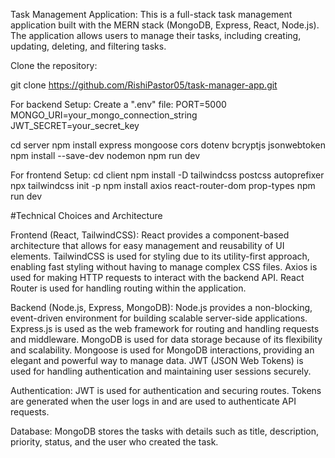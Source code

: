 Task Management Application:
This is a full-stack task management application built with the MERN stack (MongoDB, Express, React, Node.js). The application allows users to manage their tasks, including creating, updating, deleting, and filtering tasks.



Clone the repository:

git clone https://github.com/RishiPastor05/task-manager-app.git

For backend Setup:
Create a ".env" file:
PORT=5000
MONGO_URI=your_mongo_connection_string
JWT_SECRET=your_secret_key

cd server
npm install express mongoose cors dotenv bcryptjs jsonwebtoken
npm install --save-dev nodemon
npm run dev


For frontend Setup:
cd client
npm install -D tailwindcss postcss autoprefixer
npx tailwindcss init -p
npm install axios react-router-dom prop-types
npm run dev


#Technical Choices and Architecture

Frontend (React, TailwindCSS):
React provides a component-based architecture that allows for easy management and reusability of UI elements.
TailwindCSS is used for styling due to its utility-first approach, enabling fast styling without having to manage complex CSS files.
Axios is used for making HTTP requests to interact with the backend API.
React Router is used for handling routing within the application.

Backend (Node.js, Express, MongoDB):
Node.js provides a non-blocking, event-driven environment for building scalable server-side applications.
Express.js is used as the web framework for routing and handling requests and middleware.
MongoDB is used for data storage because of its flexibility and scalability. Mongoose is used for MongoDB interactions, providing an elegant and powerful way to manage data.
JWT (JSON Web Tokens) is used for handling authentication and maintaining user sessions securely.

Authentication:
JWT is used for authentication and securing routes. Tokens are generated when the user logs in and are used to authenticate API requests.

Database:
MongoDB stores the tasks with details such as title, description, priority, status, and the user who created the task.